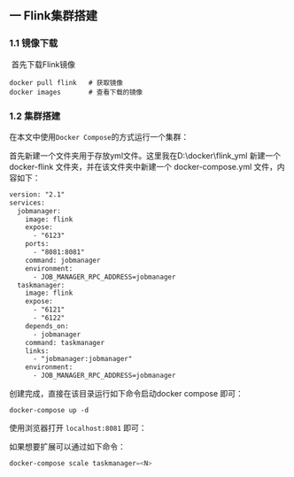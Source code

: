 ## 一 Flink集群搭建

### 1.1 镜像下载

​    首先下载Flink镜像

```shell
docker pull flink   # 获取镜像
docker images       # 查看下载的镜像
```

### 1.2 集群搭建

  在本文中使用`Docker Compose`的方式运行一个集群：

  首先新建一个文件夹用于存放yml文件。这里我在D:\docker\flink_yml 新建一个 docker-flink 文件夹，并在该文件夹中新建一个 docker-compose.yml 文件，内容如下：

```xml
version: "2.1"
services:
  jobmanager:
    image: flink
    expose:
      - "6123"
    ports:
      - "8081:8081"
    command: jobmanager
    environment:
      - JOB_MANAGER_RPC_ADDRESS=jobmanager
  taskmanager:
    image: flink
    expose:
      - "6121"
      - "6122"
    depends_on:
      - jobmanager
    command: taskmanager
    links:
      - "jobmanager:jobmanager"
    environment:
      - JOB_MANAGER_RPC_ADDRESS=jobmanager
```

创建完成，直接在该目录运行如下命令启动docker compose 即可：

```shell
docker-compose up -d
```

使用浏览器打开 `localhost:8081` 即可：



如果想要扩展可以通过如下命令：

```powershell
docker-compose scale taskmanager=<N>
```